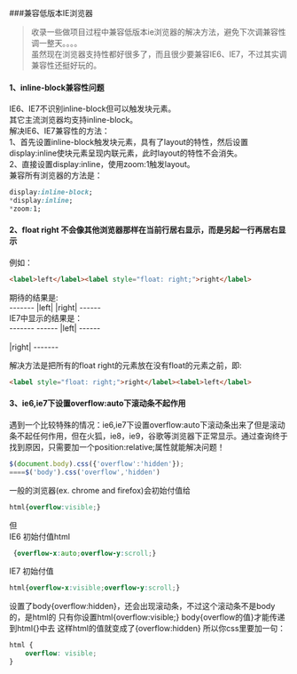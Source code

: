 ###兼容低版本IE浏览器

>收录一些做项目过程中兼容低版本ie浏览器的解决方法，避免下次调兼容性调一整天。。。。 <br>
>虽然现在浏览器支持性都好很多了，而且很少要兼容IE6、IE7，不过其实调兼容性还挺好玩的。


#### 1、inline-block兼容性问题
IE6、IE7不识别inline-block但可以触发块元素。 <br>
其它主流浏览器均支持inline-block。  <br>
解决IE6、IE7兼容性的方法：  <br>
1、首先设置inline-block触发块元素，具有了layout的特性，然后设置display:inline使块元素呈现内联元素，此时layout的特性不会消失。  <br>
2、直接设置display:inline，使用zoom:1触发layout。  <br>
兼容所有浏览器的方法是：  <br>
```CSS
display:inline-block;
*display:inline;
*zoom:1;
```



#### 2、float right 不会像其他浏览器那样在当前行居右显示，而是另起一行再居右显示
例如：
```HTML
<label>left</label><label style="float: right;">right</label> 
```
期待的结果是: <br>
------- |left|          |right| ------ <br>
IE7中显示的结果是： <br>
-------         ------ |left| ------                   <br>              
|right|                 -------  <br>

解决方法是把所有的float right的元素放在没有float的元素之前，即:
```HTML
<label style="float: right;">right</label><label>left</label>
```

#### 3、ie6,ie7下设置overflow:auto下滚动条不起作用
遇到一个比较特殊的情况：ie6,ie7下设置overflow:auto下滚动条出来了但是滚动条不起任何作用，但在火狐，ie8，ie9，谷歌等浏览器下正常显示。通过查询终于找到原因，只需要加一个position:relative;属性就能解决问题！
```javascript
$(document.body).css({'overflow':'hidden'});  
====$('body').css('overflow','hidden')
```
一般的浏览器(ex. chrome and firefox)会初始付值给
```CSS
html{overflow:visible;}
```
但 <br>
IE6 初始付值html
```CSS
 {overflow-x:auto;overflow-y:scroll;}
```
IE7 初始付值
```CSS
html{overflow-x:visible;overflow-y:scroll;}
```
设置了body{overflow:hidden}，还会出现滚动条，不过这个滚动条不是body的，是html的
只有你设置html{overflow:visible;} body{overflow的值}才能传递到html{}中去
这样html的值就变成了{overflow:hidden}
所以你css里要加一句：
```CSS
html {
    overflow: visible;
}
```
